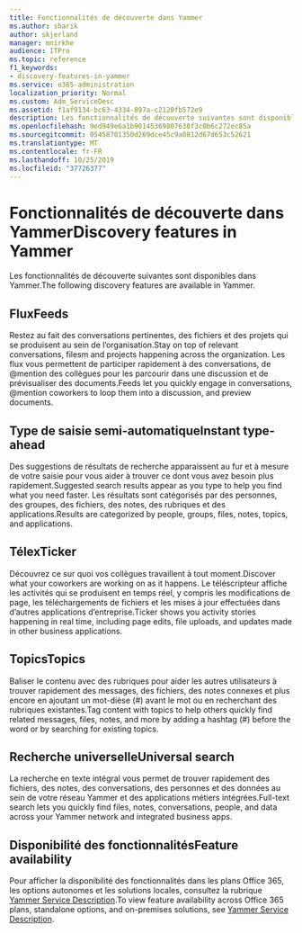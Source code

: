 ```yaml
---
title: Fonctionnalités de découverte dans Yammer
ms.author: sharik
author: skjerland
manager: mnirkhe
audience: ITPro
ms.topic: reference
f1_keywords:
- discovery-features-in-yammer
ms.service: o365-administration
localization_priority: Normal
ms.custom: Adm_ServiceDesc
ms.assetid: f1af9134-bc63-4334-897a-c2120fb572e9
description: Les fonctionnalités de découverte suivantes sont disponibles dans Yammer.
ms.openlocfilehash: 9ed949e6a1b90145369807638f3c0b6c272ec85a
ms.sourcegitcommit: 05458701350d269dce45c9a0812d67d653c52621
ms.translationtype: MT
ms.contentlocale: fr-FR
ms.lasthandoff: 10/25/2019
ms.locfileid: "37726377"
---
```

# <a name="discovery-features-in-yammer"></a><span data-ttu-id="76284-103">Fonctionnalités de découverte dans Yammer</span><span class="sxs-lookup"><span data-stu-id="76284-103">Discovery features in Yammer</span></span>

<span data-ttu-id="76284-104">Les fonctionnalités de découverte suivantes sont disponibles dans Yammer.</span><span class="sxs-lookup"><span data-stu-id="76284-104">The following discovery features are available in Yammer.</span></span>
  
## <a name="feeds"></a><span data-ttu-id="76284-105">Flux</span><span class="sxs-lookup"><span data-stu-id="76284-105">Feeds</span></span>

<span data-ttu-id="76284-106">Restez au fait des conversations pertinentes, des fichiers et des projets qui se produisent au sein de l’organisation.</span><span class="sxs-lookup"><span data-stu-id="76284-106">Stay on top of relevant conversations, filesm and projects happening across the organization.</span></span> <span data-ttu-id="76284-107">Les flux vous permettent de participer rapidement à des conversations, de @mention des collègues pour les parcourir dans une discussion et de prévisualiser des documents.</span><span class="sxs-lookup"><span data-stu-id="76284-107">Feeds let you quickly engage in conversations, @mention coworkers to loop them into a discussion, and preview documents.</span></span>

## <a name="instant-type-ahead"></a><span data-ttu-id="76284-108">Type de saisie semi-automatique</span><span class="sxs-lookup"><span data-stu-id="76284-108">Instant type-ahead</span></span>

<span data-ttu-id="76284-109">Des suggestions de résultats de recherche apparaissent au fur et à mesure de votre saisie pour vous aider à trouver ce dont vous avez besoin plus rapidement.</span><span class="sxs-lookup"><span data-stu-id="76284-109">Suggested search results appear as you type to help you find what you need faster.</span></span> <span data-ttu-id="76284-110">Les résultats sont catégorisés par des personnes, des groupes, des fichiers, des notes, des rubriques et des applications.</span><span class="sxs-lookup"><span data-stu-id="76284-110">Results are categorized by people, groups, files, notes, topics, and applications.</span></span>
    
## <a name="ticker"></a><span data-ttu-id="76284-111">Télex</span><span class="sxs-lookup"><span data-stu-id="76284-111">Ticker</span></span>

<span data-ttu-id="76284-112">Découvrez ce sur quoi vos collègues travaillent à tout moment.</span><span class="sxs-lookup"><span data-stu-id="76284-112">Discover what your coworkers are working on as it happens.</span></span> <span data-ttu-id="76284-113">Le téléscripteur affiche les activités qui se produisent en temps réel, y compris les modifications de page, les téléchargements de fichiers et les mises à jour effectuées dans d’autres applications d’entreprise.</span><span class="sxs-lookup"><span data-stu-id="76284-113">Ticker shows you activity stories happening in real time, including page edits, file uploads, and updates made in other business applications.</span></span>
  
## <a name="topics"></a><span data-ttu-id="76284-114">Topics</span><span class="sxs-lookup"><span data-stu-id="76284-114">Topics</span></span>

<span data-ttu-id="76284-115">Baliser le contenu avec des rubriques pour aider les autres utilisateurs à trouver rapidement des messages, des fichiers, des notes connexes et plus encore en ajoutant un mot-dièse (#) avant le mot ou en recherchant des rubriques existantes.</span><span class="sxs-lookup"><span data-stu-id="76284-115">Tag content with topics to help others quickly find related messages, files, notes, and more by adding a hashtag (#) before the word or by searching for existing topics.</span></span>
  
## <a name="universal-search"></a><span data-ttu-id="76284-116">Recherche universelle</span><span class="sxs-lookup"><span data-stu-id="76284-116">Universal search</span></span>

<span data-ttu-id="76284-117">La recherche en texte intégral vous permet de trouver rapidement des fichiers, des notes, des conversations, des personnes et des données au sein de votre réseau Yammer et des applications métiers intégrées.</span><span class="sxs-lookup"><span data-stu-id="76284-117">Full-text search lets you quickly find files, notes, conversations, people, and data across your Yammer network and integrated business apps.</span></span>
  
## <a name="feature-availability"></a><span data-ttu-id="76284-118">Disponibilité des fonctionnalités</span><span class="sxs-lookup"><span data-stu-id="76284-118">Feature availability</span></span>

<span data-ttu-id="76284-119">Pour afficher la disponibilité des fonctionnalités dans les plans Office 365, les options autonomes et les solutions locales, consultez la rubrique [Yammer Service Description](yammer-service-description.md).</span><span class="sxs-lookup"><span data-stu-id="76284-119">To view feature availability across Office 365 plans, standalone options, and on-premises solutions, see [Yammer Service Description](yammer-service-description.md).</span></span>
  
  
